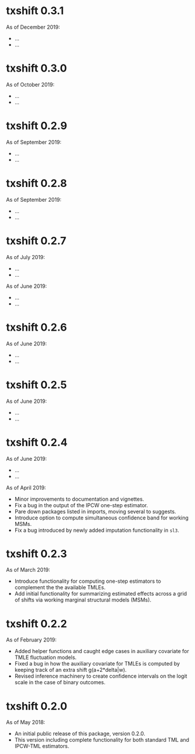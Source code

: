 # txshift 0.3.1

As of December 2019:
* ...
* ...

# txshift 0.3.0

As of October 2019:
* ...
* ...

# txshift 0.2.9

As of September 2019:
* ...
* ...

# txshift 0.2.8

As of September 2019:
* ...
* ...

# txshift 0.2.7

As of July 2019:
* ...
* ...

As of June 2019:
* ...
* ...

# txshift 0.2.6

As of June 2019:
* ...
* ...

# txshift 0.2.5

As of June 2019:
* ...
* ...

# txshift 0.2.4

As of June 2019:
* ...
* ...

As of April 2019:
* Minor improvements to documentation and vignettes.
* Fix a bug in the output of the IPCW one-step estimator.
* Pare down packages listed in imports, moving several to suggests.
* Introduce option to compute simultaneous confidence band for working MSMs.
* Fix a bug introduced by newly added imputation functionality in `sl3`.

# txshift 0.2.3

As of March 2019:
* Introduce functionality for computing one-step estimators to complement the
    the available TMLEs.
* Add initial functionality for summarizing estimated effects across a grid of
    shifts via working marginal structural models (MSMs).

# txshift 0.2.2

As of February 2019:
* Added helper functions and caught edge cases in auxiliary covariate for TMLE
    fluctuation models.
* Fixed a bug in how the auxiliary covariate for TMLEs is computed by keeping
    track of an extra shift g(a+2*delta|w).
* Revised inference machinery to create confidence intervals on the logit scale
    in the case of binary outcomes.

# txshift 0.2.0

As of May 2018:
* An initial public release of this package, version 0.2.0.
* This version including complete functionality for both standard TML and
    IPCW-TML estimators.
